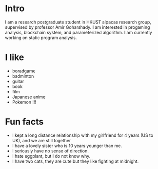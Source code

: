 
# Intro

I am a research postgraduate student in HKUST alpacas research group, supervised by professor Amir Goharshady. I am interested in progaming analysis, blockchain system, and parameterized algorithm. I am currently working on static program analysis.


# I like

- boradgame
- badminton
- guitar
- book
- film
- Japanese anime
- Pokemon !!!




# Fun facts

- I kept a long distance relationship with my girlfriend for 4 years (US to UK), and we are  still together
- I have a lovely sister who is 10 years younger than me.
- I seriously have no sense of direction.
- I hate eggplant, but I do not know why.
- I have two cats, they are cute but they like fighting at midnight.



